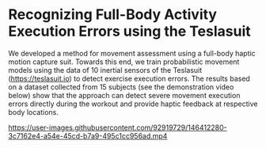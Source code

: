 # Recognizing Full-Body Activity Execution Errors using the Teslasuit

We developed a method for movement assessment using a full-body haptic motion capture suit. Towards this end, we train probabilistic movement models using the data of 10 inertial sensors of the Teslasuit (https://teslasuit.io) to detect exercise execution errors. The results based on a dataset collected from 15 subjects (see the demonstration video below) show that the approach can detect severe movement execution errors directly during the workout and provide haptic feedback at respective body locations.

https://user-images.githubusercontent.com/92919729/146412280-3c7162e4-a54e-45cd-b7a9-495c1cc956ad.mp4

